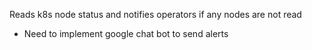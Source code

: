 Reads k8s node status and notifies operators if any nodes are not read
- Need to implement google chat bot to send alerts
